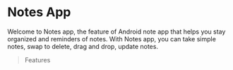 # Notes App

Welcome to Notes app, the feature of Android note app that helps you stay organized and reminders of notes. With Notes app, you can take simple notes, swap to delete, drag and drop, update notes.

> Features

